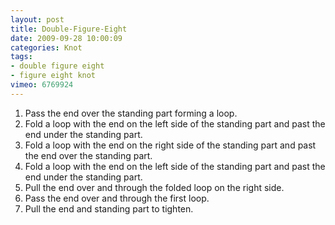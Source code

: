 ```yaml
---
layout: post
title: Double-Figure-Eight
date: 2009-09-28 10:00:09
categories: Knot
tags:
- double figure eight
- figure eight knot
vimeo: 6769924
---
```


1. Pass the end over the standing part forming a loop.
1. Fold a loop with the end on the left side of the standing part and past the end under the standing part.
1. Fold a loop with the end on the right side of the standing part and past the end over the standing part.
1. Fold a loop with the end on the left side of the standing part and past the end under the standing part.
1. Pull the end over and through the folded loop on the right side.
1. Pass the end over and through the first loop.
1. Pull the end and standing part to tighten.


